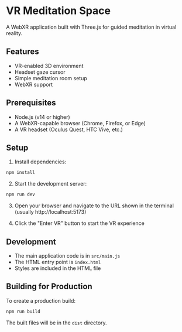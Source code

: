 # VR Meditation Space

A WebXR application built with Three.js for guided meditation in virtual reality.

## Features

- VR-enabled 3D environment
- Headset gaze cursor
- Simple meditation room setup
- WebXR support

## Prerequisites

- Node.js (v14 or higher)
- A WebXR-capable browser (Chrome, Firefox, or Edge)
- A VR headset (Oculus Quest, HTC Vive, etc.)

## Setup

1. Install dependencies:
```bash
npm install
```

2. Start the development server:
```bash
npm run dev
```

3. Open your browser and navigate to the URL shown in the terminal (usually http://localhost:5173)

4. Click the "Enter VR" button to start the VR experience

## Development

- The main application code is in `src/main.js`
- The HTML entry point is `index.html`
- Styles are included in the HTML file

## Building for Production

To create a production build:

```bash
npm run build
```

The built files will be in the `dist` directory. 